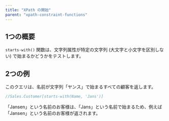```yaml
---
title: "XPath の開始"
parent: "xpath-constraint-functions"
---
```


## 1つの概要

`starts-with()` 関数は、文字列属性が特定の文字列 (大文字と小文字を区別しない) で始まるかどうかをテストします。

## 2つの例

このクエリは、名前が文字列「ヤンス」で始まるすべての顧客を返します。

```java
//Sales.Customer[starts-with(Name, 'Jans')]
```

「Jansen」という名前のお客様は、「Jans」という名前で始まるため、例えば「Jansen」という名前のお客様が返されます。
